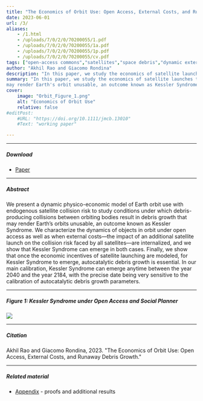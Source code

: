```yaml
---
title: "The Economics of Orbit Use: Open Access, External Costs, and Runaway Debris Growth" 
date: 2023-06-01
url: /3/
aliases: 
    - /1.html
    - /uploads/7/0/2/0/70200055/1.pdf
    - /uploads/7/0/2/0/70200055/1a.pdf
    - /uploads/7/0/2/0/70200055/1p.pdf
    - /uploads/7/0/2/0/70200055/cv.pdf
tags: ["open-access commons","satellites","space debris","dynamic externality","tipping point"]
author: "Akhil Rao and Giacomo Rondina"
description: "In this paper, we study the economics of satellite launches to understand the impact of the collision risk externality on the dynamics of orbit use." 
summary: "In this paper, we study the economics of satellite launches to understand the impact of the collision risk externality on the dynamics of orbit use. We show that autocatalytic debris growth
may render Earth's orbit unusable, an outcome known as Kessler Syndrome. In our benchmark calibration, Kessler Syndrome can emerge anytime between the year 2040 and the year 2184," 
cover:
    image: "Orbit_Figure_1.png"
    alt: "Economics of Orbit Use"
    relative: false
#editPost:
    #URL: "https://doi.org/10.1111/jmcb.13010"
    #Text: "working paper"

---
```


---

##### Download

+ [Paper](/static/Economics_Orbit_Use.pdf)

---

##### Abstract

We present a dynamic physico-economic model of Earth orbit use with endogenous satellite
collision risk to study conditions under which debris-producing collisions between orbiting bodies
result in debris growth that may render Earth’s orbits unusable, an outcome known as Kessler Syndrome.
We characterize the dynamics of objects in orbit under open access as well as when external
costs—the impact of an additional satellite launch on the collision risk faced by all satellites—are
internalized, and we show that Kessler Syndrome can emerge in both cases. Finally, we show that
once the economic incentives of satellite launching are modeled, for Kessler Syndrome to emerge,
autocatalytic debris growth is essential. In our main calibration, Kessler Syndrome can emerge
anytime between the year 2040 and the year 2184, with the precise date being very sensitive to the
calibration of autocatalytic debris growth parameters.

---

##### Figure 1: Kessler Syndrome under Open Access and Social Planner

![](/static/Orbit_Figure_1.png)

---

##### Citation

Akhil Rao and Giacomo Rondina, 2023. "The Economics of Orbit Use: Open Access, External Costs, and Runaway Debris Growth." 

---

##### Related material

+ [Appendix](/static/Orbit_Appendix.pdf) - proofs and additional results
